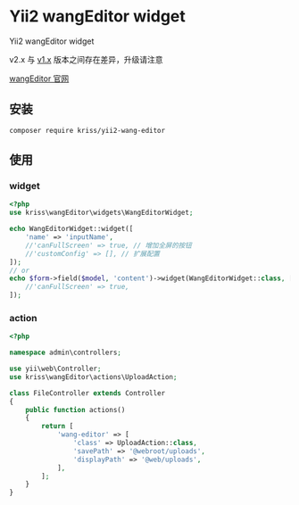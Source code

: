 Yii2 wangEditor widget
======================

Yii2 wangEditor widget

v2.x 与 [v1.x](https://github.com/krissss/yii2-wang-editor/tree/v1.2) 版本之间存在差异，升级请注意

[wangEditor 官网](http://www.wangeditor.com/)

安装
------------

```
composer require kriss/yii2-wang-editor
```

使用
-----

### widget
 
```php
<?php
use kriss\wangEditor\widgets\WangEditorWidget;

echo WangEditorWidget::widget([
    'name' => 'inputName',
    //'canFullScreen' => true, // 增加全屏的按钮
    //'customConfig' => [], // 扩展配置
]);
// or
echo $form->field($model, 'content')->widget(WangEditorWidget::class, [
    //'canFullScreen' => true,
]);
```

### action

```php
<?php

namespace admin\controllers;

use yii\web\Controller;
use kriss\wangEditor\actions\UploadAction;

class FileController extends Controller
{
    public function actions()
    {
        return [
            'wang-editor' => [
                'class' => UploadAction::class,
                'savePath' => '@webroot/uploads',
                'displayPath' => '@web/uploads',
            ],
        ];
    }
}
```
